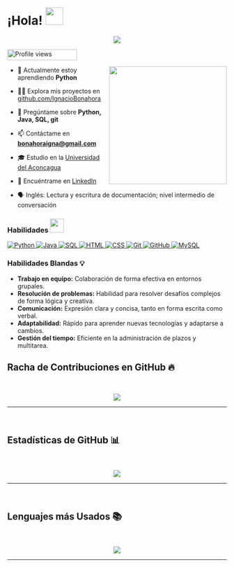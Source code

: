 <h1> ¡Hola! <img src="https://raw.githubusercontent.com/MartinHeinz/MartinHeinz/master/wave.gif" width="40px"> </h1>
<p align='center'>
<img src="https://readme-typing-svg.herokuapp.com?color=%2336BCF7&size=25&center=true&vCenter=true&width=433&height=75&lines=Soy+Ignacio+Bonahora;Desarrollador+junior;Estudiante+avanzado">
</p>
<img src="https://komarev.com/ghpvc/?username=IgnacioBonahora&label=Visitas%20al%20perfil&color=0047AB&style=plastic" alt="Profile views" height=25px, width=160px/> 

<img align="right" src="https://media.giphy.com/media/QvpqTCiEcwtvx6wwJK/giphy.gif" width="270" height="270" frameBorder="0" class="giphy-embed" allowFullScreen></img>

- 🌱 Actualmente estoy aprendiendo **Python**

- 👨‍💻 Explora mis proyectos en [github.com/IgnacioBonahora](https://github.com/IgnacioBonahora)

- 💬 Pregúntame sobre **Python, Java, SQL, git**

- 📫 Contáctame en **bonahoraigna@gmail.com**

- 🎓 Estudio en la [Universidad del Aconcagua](https://www.uda.edu.ar)

- 🔗 Encuéntrame en [LinkedIn](https://www.linkedin.com/in/ignacio-bonahora-866a21309)

- 🗣️ Inglés: Lectura y escritura de documentación; nivel intermedio de conversación 

### Habilidades <img src="https://media2.giphy.com/media/QssGEmpkyEOhBCb7e1/giphy.gif?cid=ecf05e47a0n3gi1bfqntqmob8g9aid1oyj2wr3ds3mg700bl&rid=giphy.gif" width=32px>

<!-- Lenguajes de Programación -->

<a href="https://www.python.org/" target="_blank">
  <img alt="Python" src="https://img.shields.io/badge/Python-3776AB?style=for-the-badge&logo=python&logoColor=white">
</a>

<a href="https://www.java.com/" target="_blank">
  <img alt="Java" src="https://img.shields.io/badge/Java-ED8B00?style=for-the-badge&logo=java&logoColor=white">
</a>

<a href="https://www.microsoft.com/en-us/sql-server" target="_blank">
  <img alt="SQL" src="https://img.shields.io/badge/SQL-CC2927?style=for-the-badge&logo=microsoft%20sql%20server&logoColor=white">
</a>

<!-- Desarrollo Web -->

<a href="https://www.w3schools.com/html/" target="_blank">
  <img alt="HTML" src="https://img.shields.io/badge/HTML5-E34F26?style=for-the-badge&logo=html5&logoColor=white">
</a>

<a href="https://www.w3schools.com/css/" target="_blank">
  <img alt="CSS" src="https://img.shields.io/badge/CSS3-1572B6?style=for-the-badge&logo=css3&logoColor=white">
</a>

<!-- Herramientas -->
<a href="https://git-scm.com/" target="_blank">
  <img alt="Git" src="https://img.shields.io/badge/Git-F05032?style=for-the-badge&logo=git&logoColor=white">
</a>

<a href="https://github.com/" target="_blank">
  <img alt="GitHub" src="https://img.shields.io/badge/GitHub-181717?style=for-the-badge&logo=github&logoColor=white">
</a>

<!-- Base de datos -->
<a href="https://www.mysql.com/" target="_blank">
  <img alt="MySQL" src="https://img.shields.io/badge/MySQL-4479A1?style=for-the-badge&logo=mysql&logoColor=white">
</a>

### Habilidades Blandas 💡

- **Trabajo en equipo:** Colaboración de forma efectiva en entornos grupales.
- **Resolución de problemas:** Habilidad para resolver desafíos complejos de forma lógica y creativa.
- **Comunicación:** Expresión clara y concisa, tanto en forma escrita como verbal.
- **Adaptabilidad:** Rápido para aprender nuevas tecnologías y adaptarse a cambios.
- **Gestión del tiempo:** Eficiente en la administración de plazos y multitarea.

## Racha de Contribuciones en GitHub 🔥 
<br>
<p align='center'><img src="https://github-readme-streak-stats.herokuapp.com?user=IgnacioBonahora&theme=black-ice&hide_border=true&date_format=M%20j%5B%2C%20Y%5D"></p>

<hr><br>

## Estadísticas de GitHub 📊
<br>
<p align='center'>
<img src="https://github-readme-stats.vercel.app/api?username=IgnacioBonahora&show_icons=true&theme=github_dark">
</p>
<hr>
<br>

## Lenguajes más Usados 📚
<br>
<p align='center'>
<img src="https://github-readme-stats.anuraghazra1.vercel.app/api/top-langs/?username=IgnacioBonahora&theme=dark&hide_border=true&no-bg=true&no-frame=true&langs_count=10">
</p>
<hr>
<br>
